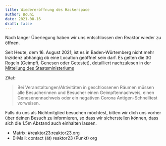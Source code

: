 ```yaml
---
title: Wiedereröffnung des Hackerspace
author: Bouni
date: 2021-08-16
draft: false
---
```


Nach langer Überlegung haben wir uns entschlossen den Reaktor wieder zu öffnen.

Seit Heute, dem 16. August 2021, ist es in Baden-Würtemberg nicht mehr Inzidenz abhängig ob eine Location geöffnet sein darf. Es gelten die 3G Regeln (Geimpft, Genesen oder Getestet), detailliert nachzulesen in der [Mitteilung des Staatsministeriums](https://stm.baden-wuerttemberg.de/de/service/presse/meldung/pid/corona-beschraenkungen-fuer-geimpfte-und-genesene-werden-weitgehend-aufgehoben/)

Zitat:
> Bei Veranstaltungen/Aktivitäten in geschlossenen Räumen müssen alle Besucherinnen und Besucher einen Geimpftennachweis, einen Genesenennachweis oder ein negativen Corona Antigen-Schnelltest vorweisen.</p>

Falls du uns als Nichtmitglied besuchen möchtest, bitten wir dich uns vorher über deinen Besuch zu informieren, so dass wir sicherstellen können, dass sich die 1.5m Abstand auch einhalten lassen.


- Matrix: #reaktor23:reaktor23.org
- E-Mail: contact (ät) reaktor23 (Punkt) org
